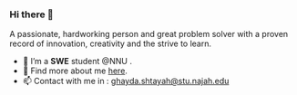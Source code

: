 ### Hi there 👋

A passionate,  hardworking person and great problem solver with a proven record of innovation, creativity and the strive to learn.

- 🌱  I’m a **SWE** student @NNU . 
- 💬 Find more about me [here](https://www.linkedin.com/in/ghaida-a-shtayeh-6279101a7).
- 📫 Contact with me in : ghayda.shtayah@stu.najah.edu


